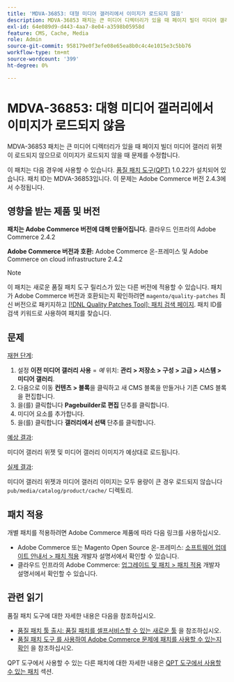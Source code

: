 ```yaml
---
title: 'MDVA-36853: 대형 미디어 갤러리에서 이미지가 로드되지 않음'
description: MDVA-36853 패치는 큰 미디어 디렉터리가 있을 때 페이지 빌더 미디어 갤러리 위젯이 로드되지 않으므로 이미지가 로드되지 않을 때 문제를 수정합니다.
exl-id: 64e089d9-d443-4aa7-8e04-a3598b05958d
feature: CMS, Cache, Media
role: Admin
source-git-commit: 958179e0f3efe08e65ea8b0c4c4e1015e3c5bb76
workflow-type: tm+mt
source-wordcount: '399'
ht-degree: 0%

---
```


# MDVA-36853: 대형 미디어 갤러리에서 이미지가 로드되지 않음

MDVA-36853 패치는 큰 미디어 디렉터리가 있을 때 페이지 빌더 미디어 갤러리 위젯이 로드되지 않으므로 이미지가 로드되지 않을 때 문제를 수정합니다.

이 패치는 다음 경우에 사용할 수 있습니다. [품질 패치 도구(QPT)](/help/announcements/adobe-commerce-announcements/magento-quality-patches-released-new-tool-to-self-serve-quality-patches.md) 1.0.22가 설치되어 있습니다. 패치 ID는 MDVA-36853입니다. 이 문제는 Adobe Commerce 버전 2.4.3에서 수정됩니다.

## 영향을 받는 제품 및 버전

**패치는 Adobe Commerce 버전에 대해 만들어집니다.** 클라우드 인프라의 Adobe Commerce 2.4.2

**Adobe Commerce 버전과 호환:** Adobe Commerce 온-프레미스 및 Adobe Commerce on cloud infrastructure 2.4.2

>[!NOTE]
>
>이 패치는 새로운 품질 패치 도구 릴리스가 있는 다른 버전에 적용할 수 있습니다. 패치가 Adobe Commerce 버전과 호환되는지 확인하려면 `magento/quality-patches` 최신 버전으로 패키지하고 [[!DNL Quality Patches Tool]: 패치 검색 페이지](https://devdocs.magento.com/quality-patches/tool.html#patch-grid). 패치 ID를 검색 키워드로 사용하여 패치를 찾습니다.

## 문제

<u>재현 단계</u>:

1. 설정 **이전 미디어 갤러리 사용** = *예* 위치: **관리 > 저장소 > 구성 > 고급 > 시스템 > 미디어 갤러리**.
1. 다음으로 이동 **컨텐츠 > 블록**&#x200B;을 클릭하고 새 CMS 블록을 만들거나 기존 CMS 블록을 편집합니다.
1. 을(를) 클릭합니다 **Pagebuilder로 편집** 단추를 클릭합니다.
1. 미디어 요소를 추가합니다.
1. 을(를) 클릭합니다 **갤러리에서 선택** 단추를 클릭합니다.

<u>예상 결과</u>:

미디어 갤러리 위젯 및 미디어 갤러리 이미지가 예상대로 로드됩니다.

<u>실제 결과</u>:

미디어 갤러리 위젯과 미디어 갤러리 이미지는 모두 용량이 큰 경우 로드되지 않습니다 `pub/media/catalog/product/cache/` 디렉토리.

## 패치 적용

개별 패치를 적용하려면 Adobe Commerce 제품에 따라 다음 링크를 사용하십시오.

* Adobe Commerce 또는 Magento Open Source 온-프레미스: [소프트웨어 업데이트 안내서 > 패치 적용](https://devdocs.magento.com/guides/v2.4/comp-mgr/patching/mqp.html) 개발자 설명서에서 확인할 수 있습니다.
* 클라우드 인프라의 Adobe Commerce: [업그레이드 및 패치 > 패치 적용](https://devdocs.magento.com/cloud/project/project-patch.html) 개발자 설명서에서 확인할 수 있습니다.

## 관련 읽기

품질 패치 도구에 대한 자세한 내용은 다음을 참조하십시오.

* [품질 패치 툴 출시: 품질 패치를 셀프서비스할 수 있는 새로운 툴](/help/announcements/adobe-commerce-announcements/magento-quality-patches-released-new-tool-to-self-serve-quality-patches.md) 을 참조하십시오.
* [품질 패치 도구 를 사용하여 Adobe Commerce 문제에 패치를 사용할 수 있는지 확인](/help/support-tools/patches-available-in-qpt-tool/check-patch-for-magento-issue-with-magento-quality-patches.md) 을 참조하십시오.

QPT 도구에서 사용할 수 있는 다른 패치에 대한 자세한 내용은 [QPT 도구에서 사용할 수 있는 패치](https://support.magento.com/hc/en-us/sections/360010506631-Patches-available-in-QPT-tool-) 섹션.
